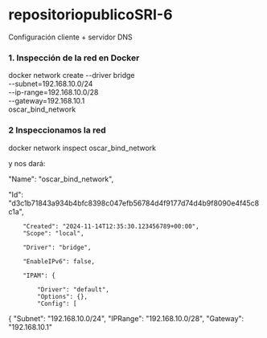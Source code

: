 # repositoriopublicoSRI-6
Configuración cliente + servidor DNS

### 1. Inspección de la red en Docker
docker network create --driver bridge \
  --subnet=192.168.10.0/24 \
  --ip-range=192.168.10.0/28 \
  --gateway=192.168.10.1 \
  oscar_bind_network
### 2 Inspeccionamos la red
docker network inspect oscar_bind_network

y nos dará: 

"Name": "oscar_bind_network",

"Id": "d3c1b71843a934b4bfc8398c047efb56784d4f9177d74d4b9f8090e4f45c8c1a",

        "Created": "2024-11-14T12:35:30.123456789+00:00",
        "Scope": "local",
        
        "Driver": "bridge",
        
        "EnableIPv6": false,
        
        "IPAM": {
        
            "Driver": "default",
            "Options": {},
            "Config": [
{
                    "Subnet": "192.168.10.0/24",
                    "IPRange": "192.168.10.0/28",
                    "Gateway": "192.168.10.1"



